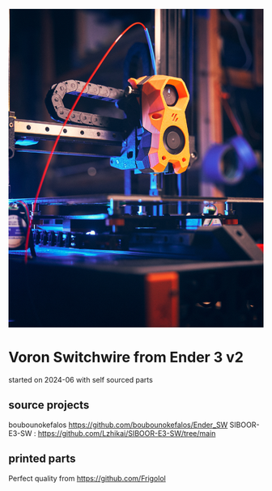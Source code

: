 ![printer_picture](https://github.com/albworkshop/e3v2-switchwire/blob/master/pictures/DSC04953.jpg?raw=true)
# Voron Switchwire from Ender 3 v2

started on 2024-06 with self sourced parts

## source projects
boubounokefalos https://github.com/boubounokefalos/Ender_SW
SIBOOR-E3-SW : https://github.com/Lzhikai/SIBOOR-E3-SW/tree/main

## printed parts 
Perfect quality from https://github.com/Frigolol
